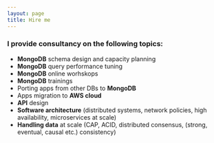 ```yaml
---
layout: page
title: Hire me
---
```


### I provide consultancy on the following topics:
* **MongoDB** schema design and capacity planning
* **MongoDB** query performance tuning
* **MongoDB** online worhskops
* **MongoDB** trainings
* Porting apps from other DBs to **MongoDB**
* Apps migration to **AWS cloud**
* **API** design
* **Software architecture** (distributed systems, network policies, high availability, microservices at scale)
* **Handling data** at scale (CAP, ACID, distributed consensus, (strong, eventual, causal etc.) consistency)

